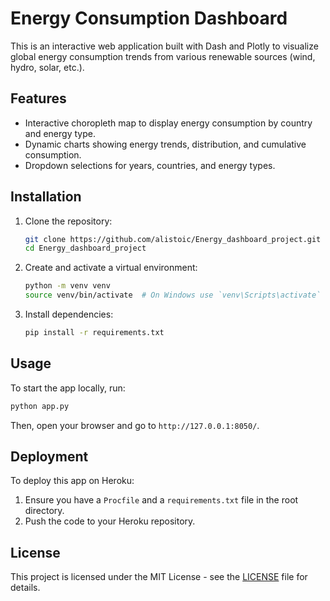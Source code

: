 
# Energy Consumption Dashboard

This is an interactive web application built with Dash and Plotly to visualize global energy consumption trends from various renewable sources (wind, hydro, solar, etc.).

## Features

- Interactive choropleth map to display energy consumption by country and energy type.
- Dynamic charts showing energy trends, distribution, and cumulative consumption.
- Dropdown selections for years, countries, and energy types.

## Installation

1. Clone the repository:
   ```bash
   git clone https://github.com/alistoic/Energy_dashboard_project.git
   cd Energy_dashboard_project
   ```

2. Create and activate a virtual environment:
   ```bash
   python -m venv venv
   source venv/bin/activate  # On Windows use `venv\Scripts\activate`
   ```

3. Install dependencies:
   ```bash
   pip install -r requirements.txt
   ```

## Usage

To start the app locally, run:
```bash
python app.py
```

Then, open your browser and go to `http://127.0.0.1:8050/`.

## Deployment

To deploy this app on Heroku:
1. Ensure you have a `Procfile` and a `requirements.txt` file in the root directory.
2. Push the code to your Heroku repository.

## License

This project is licensed under the MIT License - see the [LICENSE](LICENSE) file for details.
